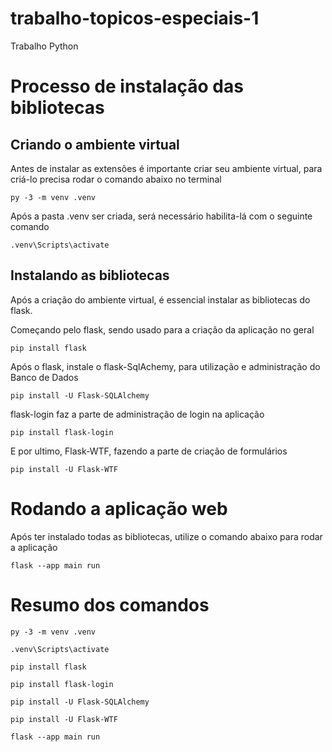 # trabalho-topicos-especiais-1
Trabalho Python

# Processo de instalação das bibliotecas

## Criando o ambiente virtual
Antes de instalar as extensões é importante criar seu ambiente virtual, para criá-lo precisa rodar o comando abaixo no terminal
```shell
py -3 -m venv .venv
```
Após a pasta .venv ser criada, será necessário habilita-lá com o seguinte comando
```shell
.venv\Scripts\activate
```

## Instalando as bibliotecas
Após a criação do ambiente virtual, é essencial instalar as bibliotecas do flask.

Começando pelo flask, sendo usado para a criação da aplicação no geral
```shell
pip install flask
```
Após o flask, instale o flask-SqlAchemy, para utilização e administração do Banco de Dados
```shell
pip install -U Flask-SQLAlchemy
```
flask-login faz a parte de administração de login na aplicação
```shell
pip install flask-login
```
E por ultimo, Flask-WTF, fazendo a parte de criação de formulários
```shell
pip install -U Flask-WTF
```

# Rodando a aplicação web
Após ter instalado todas as bibliotecas, utilize o comando abaixo para rodar a aplicação

```shell
flask --app main run
```


# Resumo dos comandos 
```shell
py -3 -m venv .venv

.venv\Scripts\activate

pip install flask

pip install flask-login

pip install -U Flask-SQLAlchemy

pip install -U Flask-WTF

flask --app main run
```


